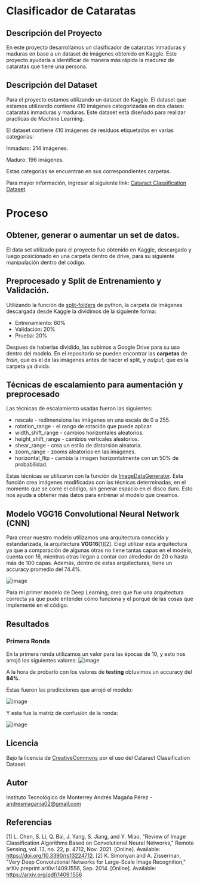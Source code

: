 # Clasificador de Cataratas
## Descripción del Proyecto
En este proyecto desarrollamos un clasificador de cataratas inmaduras y maduras en base a un dataset de imágenes obtenido en Kaggle. Este proyecto ayudaría a identificar de manera más rápida la madurez de cataratas que tiene una persona.

## Descripción del Dataset
Para el proyecto estamos utilizando un dataset de Kaggle. El dataset que estamos utilizando contiene 410 imágenes categorizadas en dos clases: cataratas inmaduras y maduras. Este dataset está diseñado para realizar practicas de Machine Learning.

El dataset contiene 410 imágenes de residuos etiquetados en varias categorías:

Inmaduro: 214 imágenes.

Maduro: 196 imágenes.

Estas categorías se encuentran en sus correspondientes carpetas.

Para mayor información, ingresar al siguiente link: [Cataract Classification Dataset](https://www.kaggle.com/datasets/akshayramakrishnan28/cataract-classification-dataset).

# Proceso
## Obtener, generar o aumentar un set de datos.
El data set utilizado para el proyecto fue obtenido en Kaggle, descargado y luego posicionado en una carpeta dentro de drive, para su siguiente manipulación dentro del código.

## Preprocesado y Split de Entrenamiento y Validación.
Utilizando la función de [split-folders](https://pypi.org/project/split-folders/) de python, la carpeta de imágenes descargada desde Kaggle la dividimos de la siguiente forma:

* Entrenamiento: 60%
* Validación: 20%
* Prueba: 20%

Despues de haberlas dividido, las subimos a Google Drive para su uso dentro del modelo. En el repositorio se pueden encontrar las **carpetas** de *train*, que es el de las imágenes antes de hacer el split, y *output*, que es la carpeta ya divida.

## Técnicas de escalamiento para aumentación y preprocesado
Las técnicas de escalamiento usadas fueron las siguientes:

- rescale - redimensiona las imágenes en una escala de 0 a 255.
- rotation_range - el rango de rotación que puede aplicar.
- width_shift_range - cambios horizontales aleatorios.
- height_shift_range - cambios verticales aleatorios.
- shear_range - crea un estilo de distorsión aleatoria.
- zoom_range - zooms aleatorios en las imágenes.
- horizontal_flip - cambia la imagen horizontalmente con un 50% de probabilidad.

Estas técnicas se utilizaron con la función de [ImageDataGenerator](https://www.tensorflow.org/api_docs/python/tf/keras/preprocessing/image/ImageDataGenerator). Esta función crea imágenes modificadas con las técnicas determinadas, en el momento que se corre el código, sin generar espacio en el disco duro. Esto nos ayuda a obtener más datos para entrenar al modelo que creamos.

## Modelo VGG16 Convolutional Neural Network (CNN)
Para crear nuestro modelo utilizamos una arquitectura conocida y estandarizada, la arquitectura **VGG16**[1][2]. Elegí utilizar esta arquitectura ya que a comparación de algunas otras no tiene tantas capas en el modelo, cuenta con 16, mientras otras llegan a contar con alrededor de 20 o hasta más de 100 capas. Además, dentro de estas arquitecturas, tiene un accuracy promedio del 74.4%. 

![image](https://github.com/AndresMaganaPerez/Aplicaciones-Avanzadas-Ciencias-Computacionales/assets/88801753/bd153ce4-5031-4ce5-8184-30ff6f362cbd)

Para mi primer modelo de Deep Learning, creo que fue una arquitectura correcta ya que pude entender cómo funciona y el porqué de las cosas que implementé en el código.

## Resultados
### Primera Ronda
En la primera ronda utilizamos un valor para las épocas de 10, y esto nos arrojó los siguientes valores:
![image](https://github.com/AndresMaganaPerez/Aplicaciones-Avanzadas-Ciencias-Computacionales/assets/88801753/06359d1b-a0e3-475d-8fd5-d3302a7c9451)

A la hora de probarlo con los valores de **testing** obtuvimos un accuracy del **84%**.

Estas fueron las predicciones que arrojó el modelo:

![image](https://github.com/AndresMaganaPerez/Aplicaciones-Avanzadas-Ciencias-Computacionales/assets/88801753/f9073ac0-314b-4e6a-979b-94e2581656bb)

Y esta fue la matriz de confusión de la ronda:

![image](https://github.com/AndresMaganaPerez/Aplicaciones-Avanzadas-Ciencias-Computacionales/assets/88801753/93c14fb2-3563-4688-a580-b0596443cf7a)


## Licencia
Bajo la licencia de [CreativeCommons](https://creativecommons.org/licenses/by-sa/4.0/) por el uso del Cataract Classification Dataset.

## Autor
Instituto Tecnológico de Monterrey
Andrés Magaña Pérez - andresmagania02@gmail.com

## Referencias
[1] L. Chen, S. Li, Q. Bai, J. Yang, S. Jiang, and Y. Miao, "Review of Image Classification Algorithms Based on Convolutional Neural Networks," Remote Sensing, vol. 13, no. 22, p. 4712, Nov. 2021. [Online]. Available: https://doi.org/10.3390/rs13224712.
[2] K. Simonyan and A. Zisserman, "Very Deep Convolutional Networks for Large-Scale Image Recognition," arXiv preprint arXiv:1409.1556, Sep. 2014. [Online]. Available: https://arxiv.org/pdf/1409.1556
